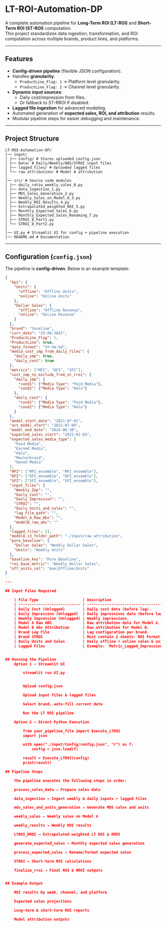 # LT-ROI-Automation-DP

A complete automation pipeline for **Long-Term ROI (LT-ROI)** and **Short-Term ROI (ST-ROI)** computation.  
This project standardizes data ingestion, transformation, and ROI computation across multiple brands, product lines, and platforms.  

---

## Features

- **Config-driven pipeline** (flexible JSON configuration).
- Handles **granularity**:  
  - `ProductLine_Flag: 1` → Platform level granularity.  
  - `ProductLine_Flag: 2` → Channel level granularity.  
- **Dynamic input sources**:  
  - Daily cost/impression from files.  
  - Or fallback to ST-RROI if disabled.  
- **Lagged file ingestion** for advanced modeling.  
- Automated generation of **expected sales, ROI, and attribution** results.  
- Modular pipeline steps for easier debugging and maintenance.  

---

## Project Structure

    LT-ROI-Automation-DP/
    │── input/
    │ ├── Config/ # Stores uploaded config.json
    │ ├── Data/ # Daily/Weekly/ABS/STROI input files
    │ ├── lagged_files/ # Uploaded lagged files
    │ └── raw attribution/ # Model A attribution
    │
    │── src/ # Source code modules
    │ ├── daily_ratio_weekly_sales_0.py
    │ ├── data_ingestion_1.py
    │ ├── MDS_Sales_Generation_2.py
    │ ├── Weekly_Sales_on_Model_A_3.py
    │ ├── Weekly_ROI_Results_4.py
    │ ├── Extrapolated_weighted_ROI_5.py
    │ ├── Monthly_Expected_Sales_6.py
    │ ├── Monthly_Expected_Sales_Renaming_7.py
    │ ├── STROI_8_Part1.py
    │ └── STROI_8_Part2.py
    │
    │── UI.py # Streamlit UI for config + pipeline execution
    │── README.md # Documentation


---

## Configuration (`config.json`)

The pipeline is **config-driven**. Below is an example template:

```json
{
  "kpi": {
    "Units": {
      "offline": "Offline Units",
      "online": "Online Units"
    },
    "Dollar Sales": {
      "offline": "Offline Revenue",
      "online": "Online Revenue"
    }
  },
  "brand": "Vaseline",
  "curr_date": "25-08-2025",
  "ProductLine_Flag": 1,
  "ProductLine": true,
  "date_format": "%Y-%m-%d",
  "media_cost_imp_from_daily_files": {
    "daily_imp": true,
    "daily_cost": true
  },
  "metrics": ["MFI", "DFI", "SFI"],
  "cost_imp_to_exclude_from_st_rroi": {
    "daily_imp": {
      "cond1": {"Media Type": "Paid Media"},
      "cond2": {"Media Type": "Halo"}
    },
    "daily_cost": {
      "cond1": {"Media Type": "Paid Media"},
      "cond2": {"Media Type": "Halo"}
    }
  },
  "model_start_date": "2021-07-01",
  "act_model_start": "2021-07-04",
  "model_end_date": "2024-06-30",
  "expected_sales_start": "2021-01-03",
  "expected_sales_media_type": [
    "Paid Media",
    "Earned Media",
    "Halo",
    "Masterbrand",
    "Owned Media"
  ],
  "MFI": ["MFI_ensemble", "MFI_ensemble"],
  "DFI": ["DFI_ensemble", "DFI_ensemble"],
  "SFI": ["SFI_ensemble", "SFI_ensemble"],
  "input_files": {
    "Weekly_Imp": "",
    "Daily_cost": "",
    "Daily_Impression": "",
    "STROI": "",
    "Daily_Units_and_sales": "",
    "lag_file_path": "",
    "Model_A_Raw_Abs": "",
    "modelB_raw_abs": ""
  },
  "lagged_files": [],
  "modelA_s3_folder_path": "./input/raw attribution",
  "pure_baseline": {
    "Dollar Sales": "Weekly Dollar Sales",
    "Units": "Weekly Units"
  },
  "baseline_key": "Pure_Baseline",
  "roi_base_metric": "Weekly Dollar Sales",
  "off_units_col": "Axe|Offline|Units"
}

---

## Input Files Required

    | File Type                    | Description                                            |
    | ---------------------------- | ------------------------------------------------------ |
    | Daily Cost (Unlagged)        | Daily cost data (before lag).                          |
    | Daily Impression (Unlagged)  | Daily impressions data (before lag).                   |
    | Weekly Impression (Unlagged) | Weekly impressions.                                    |
    | Model A Raw ABS              | Raw attribution data for Model A.                      |
    | Model B Abs Attribution      | Raw attribution for Model B.                           |
    | Brand Lag File               | Lag configuration per brand.                           |
    | Brand STROI                  | Must contain 2 sheets: ROI Format, Monthly_Base_Sales. |
    | Daily Units and Sales        | Daily offline + online sales & units.                  |
    | Lagged Files                 | Example: `Metric_Lagged_Impression.xlsx`.              |


## Running the Pipeline
    Option 1 – Streamlit UI

        streamlit run UI.py


        Upload config.json

        Upload input files & lagged files

        Select brand, auto-fill current date

        Run the LT ROI pipeline

    Option 2 – Direct Python Execution

        from your_pipeline_file import Execute_LTROI
        import json

        with open("./input/Config/config.json", "r") as f:
            config = json.load(f)

        result = Execute_LTROI(config)
        print(result)

## Pipeline Steps

    The pipeline executes the following steps in order:

    process_sales_data → Prepare sales data

    data_ingestion → Ingest weekly & daily inputs + lagged files

    mds_sales_and_units_generation → Generate MDS sales and units

    weekly_sales → Weekly sales on Model A

    weekly_results → Weekly ROI results

    LTROI_RROI → Extrapolated weighted LT ROI & RROI

    generate_expected_sales → Monthly expected sales generation

    process_expected_sales → Rename/format expected sales

    STROI → Short-term ROI calculations

    finalize_rroi → Final ROI & RROI outputs


## Example Output

    ROI results by week, channel, and platform

    Expected sales projections

    Long-term & short-term ROI reports

    Model attribution outputs